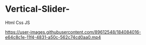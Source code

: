 # Vertical-Slider-
Html Css JS


https://user-images.githubusercontent.com/89612548/184084016-e64c8c1e-11f4-4831-a50c-562c74cd0aa0.mp4

